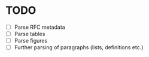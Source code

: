 # TODO

- [ ] Parse RFC metadata
- [ ] Parse tables
- [ ] Parse figures
- [ ] Further parsing of paragraphs (lists, definitions etc.)

